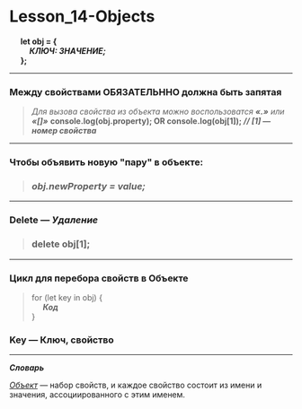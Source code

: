 # Lesson_14-Objects

&nbsp;&nbsp;&nbsp;&nbsp; **let obj = {**
<br> &nbsp;&nbsp;&nbsp;&nbsp;&nbsp;&nbsp;&nbsp;&nbsp; _**КЛЮЧ: ЗНАЧЕНИЕ;**_
<br> &nbsp;&nbsp;&nbsp;&nbsp; **};**

<hr>

### Между свойствами ОБЯЗАТЕЛЬННО должна быть запятая

> _Для вызова свойства из объекта можно воспользоватся **«.»** или **«[]»**_
> **console.log(obj.property);  OR  console.log(obj[1]); _// [1] — номер свойства_**

<hr>

### Чтобы объявить новую "пару" в объекте: 
> ### _obj.newProperty = value;_

<hr>

### Delete — _Удаление_

> ### delete obj[1];

<hr>
 
### Цикл для перебора свойств в Объекте

> for (let key in obj) {
> <br> &nbsp;&nbsp;&nbsp;&nbsp; _**Код**_
> <br> }

### Key — Ключ, свойство

<hr>

_**Словарь**_

[_Объект_]() — набор свойств, и каждое свойство состоит из имени и значения, ассоциированного с этим именем.

